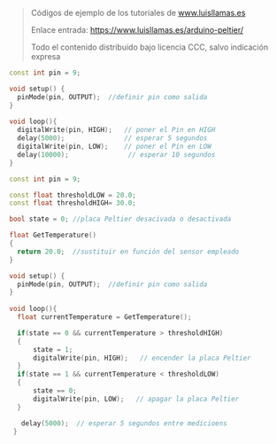 > Códigos de ejemplo de los tutoriales de www.luisllamas.es
>
> Enlace entrada: https://www.luisllamas.es/arduino-peltier/
>
> Todo el contenido distribuido bajo licencia CCC, salvo indicación expresa

```cpp
const int pin = 9;

void setup() {
  pinMode(pin, OUTPUT);  //definir pin como salida
}
 
void loop(){
  digitalWrite(pin, HIGH);   // poner el Pin en HIGH
  delay(5000);               // esperar 5 segundos
  digitalWrite(pin, LOW);    // poner el Pin en LOW
  delay(10000);               // esperar 10 segundos
}
```

```cpp
const int pin = 9;

const float thresholdLOW = 20.0;
const float thresholdHIGH= 30.0;

bool state = 0; //placa Peltier desacivada o desactivada

float GetTemperature()
{
  return 20.0;  //sustituir en función del sensor empleado
}

void setup() {
  pinMode(pin, OUTPUT);  //definir pin como salida
}
 
void loop(){
  float currentTemperature = GetTemperature();

  if(state == 0 && currentTemperature > thresholdHIGH)
  {
      state = 1;
      digitalWrite(pin, HIGH);   // encender la placa Peltier
  }
  if(state == 1 && currentTemperature < thresholdLOW)
  {
      state == 0;
      digitalWrite(pin, LOW);   // apagar la placa Peltier
  }

   delay(5000);  // esperar 5 segundos entre medicioens
 }
```